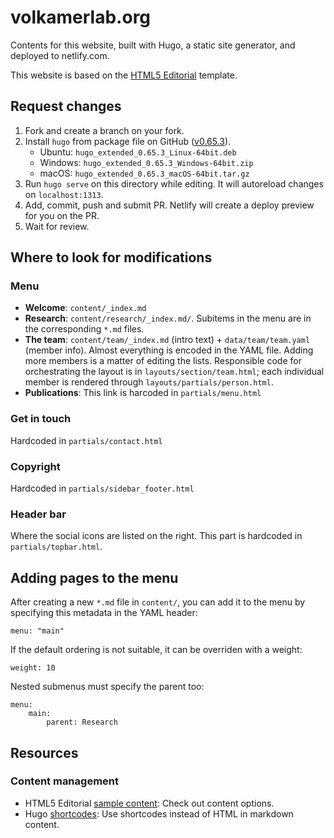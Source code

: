 # volkamerlab.org

Contents for this website, built with Hugo, a static site generator, and deployed to netlify.com.

This website is based on the [HTML5 Editorial](https://html5up.net/editorial) template.

## Request changes

1. Fork and create a branch on your fork.
2. Install `hugo` from package file on GitHub ([v0.65.3](https://github.com/gohugoio/hugo/releases/tag/v0.65.3)).
   - Ubuntu: `hugo_extended_0.65.3_Linux-64bit.deb`
   - Windows: `hugo_extended_0.65.3_Windows-64bit.zip`
   - macOS: `hugo_extended_0.65.3_macOS-64bit.tar.gz`
3. Run `hugo serve` on this directory while editing. It will autoreload changes on `localhost:1313`.
4. Add, commit, push and submit PR. Netlify will create a deploy preview for you on the PR.
5. Wait for review.


## Where to look for modifications

### Menu

- __Welcome__: `content/_index.md`
- __Research__: `content/research/_index.md/`. Subitems in the menu are in the corresponding `*.md` files.
- __The team__: `content/team/_index.md` (intro text) + `data/team/team.yaml` (member info). Almost everything is encoded in the YAML file. Adding more members is a matter of editing the lists. Responsible code for orchestrating the layout is in `layouts/section/team.html`; each individual member is rendered through `layouts/partials/person.html`.
- __Publications__: This link is harcoded in `partials/menu.html`

### Get in touch

Hardcoded in `partials/contact.html`

### Copyright

Hardcoded in `partials/sidebar_footer.html`

### Header bar

Where the social icons are listed on the right. This part is hardcoded in `partials/topbar.html`.


## Adding pages to the menu

After creating a new `*.md` file in `content/`, you can add it to the menu by specifying this metadata in the YAML header:

```
menu: "main"
```

If the default ordering is not suitable, it can be overriden with a weight:

```
weight: 10
```

Nested submenus must specify the parent too:

```
menu:
    main:
        parent: Research
```

## Resources

### Content management 

* HTML5 Editorial [sample content](https://html5up.net/uploads/demos/editorial/elements.html): Check out content options.
* Hugo [shortcodes](https://gohugo.io/content-management/shortcodes/): Use shortcodes instead of HTML in markdown content.
